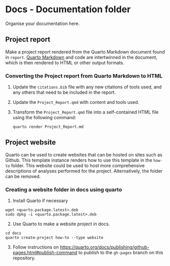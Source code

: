 # Docs - Documentation folder

Organise your documentation here.

## Project report

Make a project report rendered from the Quarto Markdown document
found in `report`. [Quarto Markdown](https://quarto.org/docs/authoring/markdown-basics.html) 
and code are intertwinned in the document, which is then rendered to HTML or other output formats.

### Converting the Project report from Quarto Markdown to HTML

1. Update the `citations.bib` file with any new citations of
tools used, and any others that need to be included in the report.

2. Update the `Project_Report.qmd` with content and tools used.

3. Transform the `Project_Report.qmd` file into a self-contained
HTML file using the following command:
    ```
    quarto render Project_Report.md
    ```

## Project website

Quarto can be used to create websites that can be hosted on sites such as Github.
This template instance renders how to use this template in the `how-to` folder.
This website could be used to host more comprehensive descriptions of analyses
performed for the project. Alternatively, the folder can be removed.

### Creating a website folder in docs using quarto

1. Install Quarto if necessary
  ```
  wget <quarto.package.latest>.deb
  sudo dpkg -i <quarto.package.latest>.deb
  ```

2. Use Quarto to make a website project in docs.
  ```
  cd docs
  quarto create-project how-to --type website
  ```

3. Follow instructions on https://quarto.org/docs/publishing/github-pages.html#publish-command 
to publish to the `gh-pages` branch on this repository.

